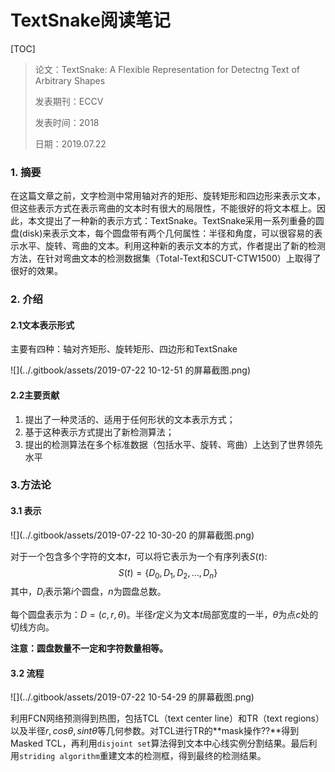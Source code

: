 # TextSnake阅读笔记

[TOC]

> 论文：TextSnake: A Flexible Representation for Detectng Text of Arbitrary Shapes
>
> 发表期刊：ECCV
>
> 发表时间：2018
>
> 日期：2019.07.22

### 1. 摘要

在这篇文章之前，文字检测中常用轴对齐的矩形、旋转矩形和四边形来表示文本，但这些表示方式在表示弯曲的文本时有很大的局限性，不能很好的将文本框上。因此，本文提出了一种新的表示方式：TextSnake。TextSnake采用一系列重叠的圆盘(disk)来表示文本，每个圆盘带有两个几何属性：半径和角度，可以很容易的表示水平、旋转、弯曲的文本。利用这种新的表示文本的方式，作者提出了新的检测方法，在针对弯曲文本的检测数据集（Total-Text和SCUT-CTW1500）上取得了很好的效果。

### 2. 介绍

#### 2.1文本表示形式

主要有四种：轴对齐矩形、旋转矩形、四边形和TextSnake

![](../.gitbook/assets/2019-07-22 10-12-51 的屏幕截图.png)

#### 2.2主要贡献

1. 提出了一种灵活的、适用于任何形状的文本表示方式；
2. 基于这种表示方式提出了新检测算法；
3. 提出的检测算法在多个标准数据（包括水平、旋转、弯曲）上达到了世界领先水平

### 3.方法论

#### 3.1 表示

![](../.gitbook/assets/2019-07-22 10-30-20 的屏幕截图.png)

对于一个包含多个字符的文本$t$，可以将它表示为一个有序列表$S(t)$:
$$
S(t)=\{D_0,D_1,D_2,\dots,D_n\}
$$
其中，$D_i$表示第$i$个圆盘，$n$为圆盘总数。

每个圆盘表示为：$D=(c, r, \theta)$。半径$r$定义为文本$t$局部宽度的一半，$\theta$为点$c$处的切线方向。

**注意：圆盘数量不一定和字符数量相等。**

#### 3.2 流程

![](../.gitbook/assets/2019-07-22 10-54-29 的屏幕截图.png)

利用FCN网络预测得到热图，包括TCL（text center line）和TR（text regions）以及半径$r, cos\theta, sint\theta$等几何参数。对TCL进行TR的**mask操作??**得到Masked TCL，再利用`disjoint set`算法得到文本中心线实例分割结果。最后利用`striding algorithm`重建文本的检测框，得到最终的检测结果。

